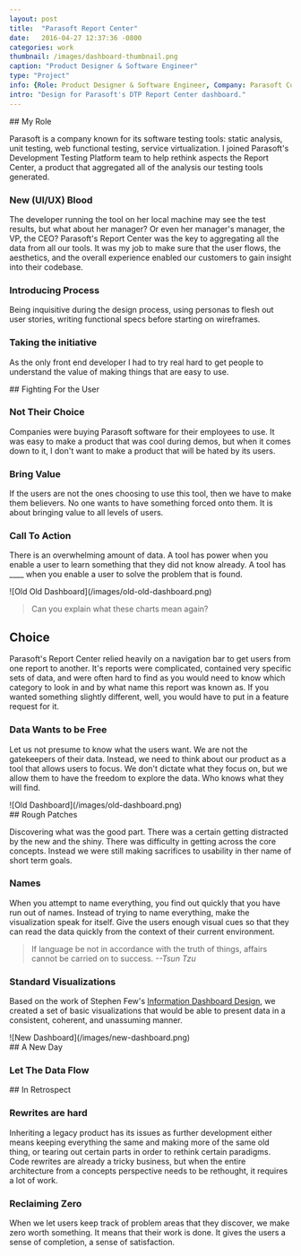```yaml
---
layout: post
title:  "Parasoft Report Center"
date:   2016-04-27 12:37:36 -0800
categories: work
thumbnail: /images/dashboard-thumbnail.png
caption: "Product Designer & Software Engineer"
type: "Project"
info: {Role: Product Designer & Software Engineer, Company: Parasoft Corp., Date: 2012 - Present, Technologies: 'Angular.js, node.js, LESS, grunt, bower, Java, MySQL'}
intro: "Design for Parasoft's DTP Report Center dashboard."
---
```



<div class="full-bleed-white" markdown="1">
<div class="wrapper" markdown="1">
## My Role

Parasoft is a company known for its software testing tools: static analysis, unit testing, web functional testing, service virtualization. I joined Parasoft's Development Testing Platform team to help rethink aspects the Report Center, a product that aggregated all of the analysis our testing tools generated.

### New (UI/UX) Blood

The developer running the tool on her local machine may see the test results, but what about her manager?  Or even her manager's manager, the VP, the CEO?  Parasoft's Report Center was the key to aggregating all the data from all our tools.  It was my job to make sure that the user flows, the aesthetics, and the overall experience enabled our customers to gain insight into their codebase.

### Introducing Process

Being inquisitive during the design process, using personas to flesh out user stories, writing functional specs before starting on wireframes.

### Taking the initiative

As the only front end developer I had to try real hard to get people to understand the value of making things that are easy to use.

</div>
</div>

<div class="full-bleed beige" markdown="1">
<div class="wrapper" markdown="1">
## Fighting For the User

### Not Their Choice

Companies were buying Parasoft software for their employees to use.  It was easy to make a product that was cool during demos, but when it comes down to it, I don't want to make a product that will be hated by its users.

### Bring Value

If the users are not the ones choosing to use this tool, then we have to make them believers.  No one wants to have something forced onto them. It is about bringing value to all levels of users.

### Call To Action

There is an overwhelming amount of data.  A tool has power when you enable a user to learn something that they did not know already.  A tool has ____ when you enable a user to solve the problem that is found.

</div>
</div>

<div class="full-bleed orange">
<div class="wrapper" markdown="1">
![Old Old Dashboard](/images/old-old-dashboard.png)

> Can you explain what these charts mean again?
</div>
</div>

<div class="full-bleed-white" markdown="1">
<div class="wrapper" markdown="1">

## Choice

Parasoft's Report Center relied heavily on a navigation bar to get users from one report to another.  It's reports were complicated, contained very specific sets of data, and were often hard to find as you would need to know which category to look in and by what name this report was known as.  If you wanted something slightly different, well, you would have to put in a feature request for it.

### Data Wants to be Free

Let us not presume to know what the users want.  We are not the gatekeepers of their data.  Instead, we need to think about our product as a tool that allows users to focus.  We don't dictate what they focus on, but we allow them to have the freedom to explore the data.  Who knows what they will find.

</div>
</div>

<div class="full-bleed orange">
<div class="wrapper" markdown="1">
  ![Old Dashboard](/images/old-dashboard.png)
</div>
</div>

<div class="full-bleed-white" markdown="1">
<div class="wrapper" markdown="1">
## Rough Patches

Discovering what was the good part.  There was a certain getting distracted by the new and the shiny.  There was difficulty in getting across the core concepts.   Instead we were still making sacrifices to usability in ther name of short term goals.

### Names

When you attempt to name everything, you find out quickly that you have run out of names.  Instead of trying to name everything, make the visualization speak for itself.  Give the users enough visual cues so that they can read the data quickly from the context of their current environment.

> If language be not in accordance with the truth of things, affairs cannot be carried on to success.
> <cite>--Tsun Tzu</cite>

### Standard Visualizations

Based on the work of Stephen Few's [Information Dashboard Design](http://www.amazon.com/Information-Dashboard-Design-At-Glance/dp/1938377001/), we created a set of basic visualizations that would be able to present data in a consistent, coherent, and unassuming manner.


</div>
</div>

<div class="full-bleed orange">
<div class="wrapper" markdown="1">
  ![New Dashboard](/images/new-dashboard.png)
</div>
</div>

<div class="full-bleed-white" markdown="1">
<div class="wrapper" markdown="1">
## A New Day



### Let The Data Flow


</div>
</div>

<div class="full-bleed-white" markdown="1">
<div class="wrapper" markdown="1">
## In Retrospect

### Rewrites are hard

Inheriting a legacy product has its issues as further development either means keeping everything the same and making more of the same old thing, or tearing out certain parts in order to rethink certain paradigms.  Code rewrites are already a tricky business, but when the entire architecture from a concepts perspective needs to be rethought, it requires a lot of work.

### Reclaiming Zero

When we let users keep track of problem areas that they discover, we make zero worth something.  It means that their work is done.  It gives the users a sense of completion, a sense of satisfaction.

</div>
</div>
